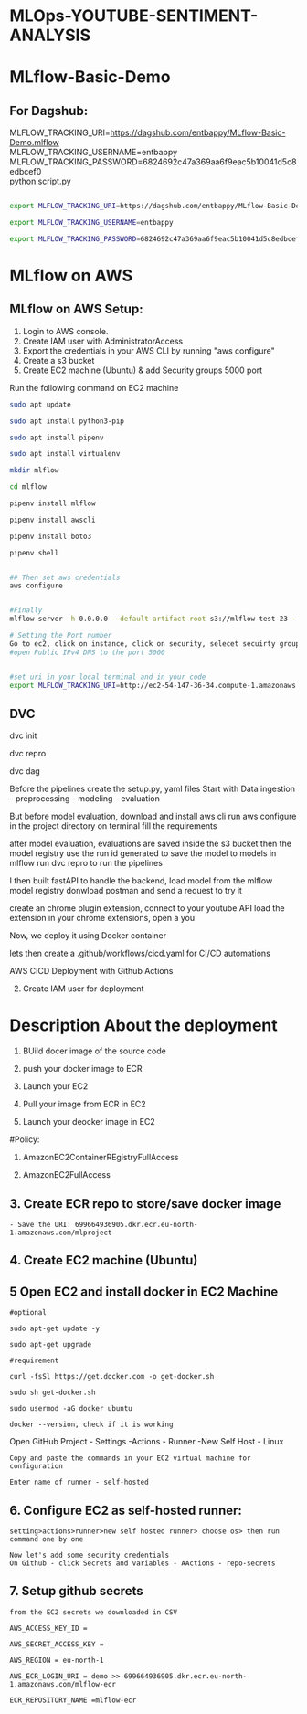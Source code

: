 # MLOps-YOUTUBE-SENTIMENT-ANALYSIS

# MLflow-Basic-Demo


## For Dagshub:

MLFLOW_TRACKING_URI=https://dagshub.com/entbappy/MLflow-Basic-Demo.mlflow \
MLFLOW_TRACKING_USERNAME=entbappy \
MLFLOW_TRACKING_PASSWORD=6824692c47a369aa6f9eac5b10041d5c8edbcef0 \
python script.py



```bash

export MLFLOW_TRACKING_URI=https://dagshub.com/entbappy/MLflow-Basic-Demo.mlflow

export MLFLOW_TRACKING_USERNAME=entbappy 

export MLFLOW_TRACKING_PASSWORD=6824692c47a369aa6f9eac5b10041d5c8edbcef0


```


# MLflow on AWS

## MLflow on AWS Setup:

1. Login to AWS console.
2. Create IAM user with AdministratorAccess
3. Export the credentials in your AWS CLI by running "aws configure"
4. Create a s3 bucket
5. Create EC2 machine (Ubuntu) & add Security groups 5000 port

Run the following command on EC2 machine
```bash
sudo apt update

sudo apt install python3-pip

sudo apt install pipenv

sudo apt install virtualenv

mkdir mlflow

cd mlflow

pipenv install mlflow

pipenv install awscli

pipenv install boto3

pipenv shell


## Then set aws credentials
aws configure


#Finally 
mlflow server -h 0.0.0.0 --default-artifact-root s3://mlflow-test-23 - replac mlflow-test-23 with your s3 bucket created

# Setting the Port number
Go to ec2, click on instance, click on security, selecet secuirty groups - Edit inbound rules - add rule - add your port number
#open Public IPv4 DNS to the port 5000


#set uri in your local terminal and in your code 
export MLFLOW_TRACKING_URI=http://ec2-54-147-36-34.compute-1.amazonaws.com:5000/
```


## DVC

dvc init

dvc repro

dvc dag



Before the pipelines
create the setup.py, yaml files
Start with Data ingestion - preprocessing - modeling - evaluation

But before model evaluation, download and install aws cli
run aws configure in the project directory on terminal
fill the requirements

after model evaluation, evaluations are saved inside the s3 bucket 
then the model registry use the run id generated to save the model to models in mlflow
run dvc repro to run the pipelines

I then built fastAPI to handle the backend, load model from the mlflow model registry
donwload postman and send a request to try it

create an chrome plugin extension, connect to your youtube API
load the extension in your chrome extensions, open a you

Now, we deploy it using Docker container

lets then create a .github/workflows/cicd.yaml for CI/CD automations


AWS CICD Deployment with Github Actions

2. Create IAM user for deployment

# Description About the deployment
1. BUild docer image of the source code

2. push your docker image to ECR

3. Launch your EC2

4. Pull your image from ECR in EC2

5. Launch your deocker image in EC2

#Policy:

1. AmazonEC2ContainerREgistryFullAccess

2. AmazonEC2FullAccess

## 3. Create ECR repo to store/save docker image

    - Save the URI: 699664936905.dkr.ecr.eu-north-1.amazonaws.com/mlproject

## 4. Create EC2 machine (Ubuntu)

## 5 Open EC2 and install docker in EC2 Machine

    #optional

    sudo apt-get update -y

    sudo apt-get upgrade

    #requirement

    curl -fsSl https://get.docker.com -o get-docker.sh

    sudo sh get-docker.sh

    sudo usermod -aG docker ubuntu
    
    docker --version, check if it is working

Open GitHub Project - Settings -Actions - Runner -New Self Host - Linux

    Copy and paste the commands in your EC2 virtual machine for configuration

    Enter name of runner - self-hosted
## 6. Configure EC2 as self-hosted runner:
    setting>actions>runner>new self hosted runner> choose os> then run command one by one

    Now let's add some security credentials
    On Github - click Secrets and variables - AActions - repo-secrets

## 7. Setup github secrets
    from the EC2 secrets we downloaded in CSV

    AWS_ACCESS_KEY_ID = 

    AWS_SECRET_ACCESS_KEY = 

    AWS_REGION = eu-north-1

    AWS_ECR_LOGIN_URI = demo >> 699664936905.dkr.ecr.eu-north-1.amazonaws.com/mlflow-ecr

    ECR_REPOSITORY_NAME =mlflow-ecr 


